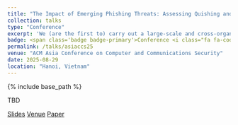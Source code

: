 ```yaml
---
title: "The Impact of Emerging Phishing Threats: Assessing Quishing and LLM-generated Phishing Emails against Organizations"
collection: talks
type: "Conference"
excerpt: 'We (are the first to) carry out a large-scale and cross-organizational user study on the effectiveness of quishing and LLM-written phishing emails (spoiler alert: they work very well).'
badge: <span class='badge badge-primary'>Conference <i class="fa fa-code"></i></span>
permalink: /talks/asiaccs25
venue: "ACM Asia Conference on Computer and Communications Security"
date: 2025-08-29
location: "Hanoi, Vietnam"
---
```

{% include base_path %}

TBD



<a class="btn btn-outline-primary my-1 mr-1 btn-sm" href="{{ base_path }}/files/talks/asiaccs25.pdf" target="_blank" rel="noopener">Slides</a>
<a class="btn btn-outline-primary my-1 mr-1 btn-sm" href="https://asiaccs2025.hust.edu.vn/" target="_blank" rel="noopener">Venue</a>
<a class="btn btn-outline-primary my-1 mr-1 btn-sm" href="{{base_path}}/publications/asiaccs25" rel="noopener">Paper</a>